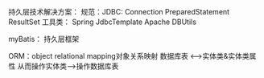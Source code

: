 持久层技术解决方案：
规范：JDBC:
	Connection
	PreparedStatement
	ResultSet
工具类：
          Spring JdbcTemplate
          Apache DBUtils

myBatis：
持久层框架

ORM：object relational mapping对象关系映射
数据库表 <-->实体类&实体类属性
从而操作实体类-->操作数据库表

